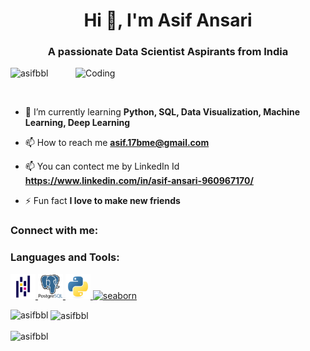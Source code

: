 <h1 align="center">Hi 👋, I'm Asif Ansari</h1>
<h3 align="center">A passionate Data Scientist Aspirants from India</h3>
<img align="right" alt="Coding" width="400" src="https://cdn.dribbble.com/users/1162077/screenshots/3848914/programmer.gif">



<p align="left"> <img src="https://komarev.com/ghpvc/?username=asifbbl&label=Profile%20views&color=0e75b6&style=flat" alt="asifbbl" /> </p>

<p align="left"> <a href="https://twitter.com/" target="blank"><img src="https://img.shields.io/twitter/follow/?logo=twitter&style=for-the-badge" alt="" /></a> </p>

- 🌱 I’m currently learning **Python, SQL, Data Visualization, Machine Learning, Deep Learning**

- 📫 How to reach me **asif.17bme@gmail.com**

- 📫  You can contect me by LinkedIn Id **https://www.linkedin.com/in/asif-ansari-960967170/**

- ⚡ Fun fact **I love to make new friends**

<h3 align="left">Connect with me:</h3>
<p align="left">
</p>

<h3 align="left">Languages and Tools:</h3>
<p align="left"> <a href="https://pandas.pydata.org/" target="_blank" rel="noreferrer"> <img src="https://raw.githubusercontent.com/devicons/devicon/2ae2a900d2f041da66e950e4d48052658d850630/icons/pandas/pandas-original.svg" alt="pandas" width="40" height="40"/> </a> <a href="https://www.postgresql.org" target="_blank" rel="noreferrer"> <img src="https://raw.githubusercontent.com/devicons/devicon/master/icons/postgresql/postgresql-original-wordmark.svg" alt="postgresql" width="40" height="40"/> </a> <a href="https://www.python.org" target="_blank" rel="noreferrer"> <img src="https://raw.githubusercontent.com/devicons/devicon/master/icons/python/python-original.svg" alt="python" width="40" height="40"/> </a> <a href="https://seaborn.pydata.org/" target="_blank" rel="noreferrer"> <img src="https://seaborn.pydata.org/_images/logo-mark-lightbg.svg" alt="seaborn" width="40" height="40"/> </a> </p>

<p><img align="left" src="https://github-readme-stats.vercel.app/api/top-langs?username=asifbbl&show_icons=true&locale=en&layout=compact" alt="asifbbl" /></p>

<p>&nbsp;<img align="center" src="https://github-readme-stats.vercel.app/api?username=asifbbl&show_icons=true&locale=en" alt="asifbbl" /></p>

<p><img align="center" src="https://github-readme-streak-stats.herokuapp.com/?user=asifbbl&" alt="asifbbl" /></p>
